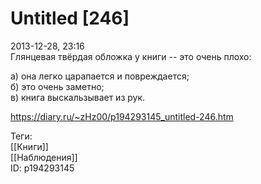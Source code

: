 Untitled [246]
===============

   
 2013-12-28, 23:16   
  Глянцевая твёрдая обложка у книги -- это очень плохо:   
   
 а) она легко царапается и повреждается;   
 б) это очень заметно;   
 в) книга выскальзывает из рук.   
    
 <https://diary.ru/~zHz00/p194293145_untitled-246.htm>   
   
 Теги:   
 [[Книги]]   
 [[Наблюдения]]   
 ID: p194293145